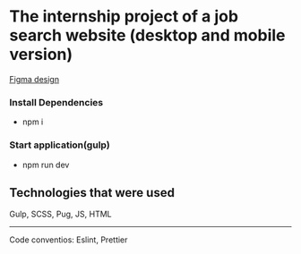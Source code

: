 # The internship project of a job search website (desktop and mobile version)
[Figma design](https://www.example.com](https://www.figma.com/file/HshoIju42mNauM4SxkPB4g/I-Tapp-(Copy)?type=design&node-id=295-3293&mode=design&t=eM3gdws7cKp4czhF-0)https://www.figma.com/file/HshoIju42mNauM4SxkPB4g/I-Tapp-(Copy)?type=design&node-id=295-3293&mode=design&t=eM3gdws7cKp4czhF-0)
### Install Dependencies
- npm i
### Start application(gulp)
- npm run dev

## Technologies that were used
Gulp, SCSS, Pug, JS, HTML
***
Code conventios: Eslint, Prettier
